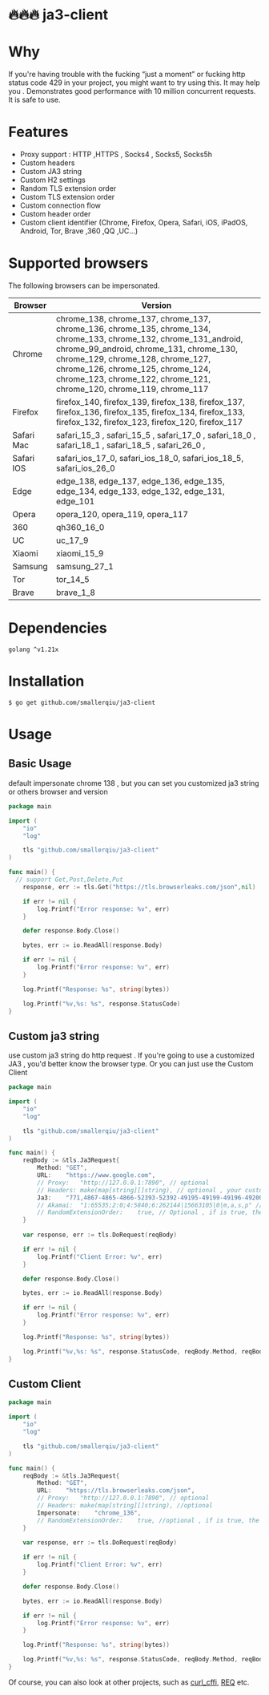# 🔥🔥🔥 ja3-client 


# Why
If you're having trouble with the fucking “just a moment” or fucking http status code 429 in your project, you might want to try using this. It may help you . 
Demonstrates good performance with 10 million concurrent requests. It is safe to use.  

# Features
 - Proxy support : HTTP ,HTTPS , Socks4 , Socks5, Socks5h
 - Custom headers
 - Custom JA3 string
 - Custom H2 settings
 - Random TLS extension order
 - Custom TLS extension order
 - Custom connection flow
 - Custom header order
 - Custom client identifier (Chrome, Firefox, Opera, Safari, iOS, iPadOS, Android, Tor, Brave ,360 ,QQ ,UC...)

# Supported browsers

The following browsers can be impersonated.

| Browser    | Version                                                                                                                                                                                                                                                                                                       |
| ---------- | ------------------------------------------------------------------------------------------------------------------------------------------------------------------------------------------------------------------------------------------------------------------------------------------------------------- |
| Chrome     | chrome_138, chrome_137, chrome_137, chrome_136, chrome_135, chrome_134, chrome_133, chrome_132, chrome_131_android, chrome_99_android, chrome_131, chrome_130, chrome_129, chrome_128, chrome_127, chrome_126, chrome_125, chrome_124, chrome_123, chrome_122, chrome_121, chrome_120, chrome_119, chrome_117 |
| Firefox    | firefox_140, firefox_139, firefox_138, firefox_137, firefox_136, firefox_135, firefox_134, firefox_133, firefox_132, firefox_123, firefox_120, firefox_117                                                                                                                                                    |
| Safari Mac | safari_15_3 , safari_15_5 , safari_17_0 , safari_18_0 , safari_18_1 , safari_18_5 , safari_26_0 ,                                                                                                                                                                                                             |
| Safari IOS | safari_ios_17_0, safari_ios_18_0, safari_ios_18_5, safari_ios_26_0                                                                                                                                                                                                                                            |
| Edge       | edge_138, edge_137, edge_136, edge_135, edge_134, edge_133, edge_132, edge_131, edge_101                                                                                                                                                                                                                      |
| Opera      | opera_120, opera_119, opera_117                                                                                                                                                                                                                                                                               |
| 360        | qh360_16_0                                                                                                                                                                                                                                                                                                    |
| UC         | uc_17_9                                                                                                                                                                                                                                                                                                       |
| Xiaomi     | xiaomi_15_9                                                                                                                                                                                                                                                                                                   |
| Samsung    | samsung_27_1                                                                                                                                                                                                                                                                                                  |
| Tor        | tor_14_5                                                                                                                                                                                                                                                                                                      |
| Brave      | brave_1_8                                                                                                                                                                                                                                                                                                     |


# Dependencies
```
golang ^v1.21x
```

# Installation
```
$ go get github.com/smallerqiu/ja3-client
```

# Usage

## Basic Usage
default impersonate chrome 138 , but you can set you customized ja3 string or others browser and version

```go
package main

import (
	"io"
	"log"

	tls "github.com/smallerqiu/ja3-client"
)

func main() {
  // support Get,Post,Delete,Put
	response, err := tls.Get("https://tls.browserleaks.com/json",nil)

	if err != nil {
		log.Printf("Error response: %v", err)
	}

	defer response.Body.Close()

	bytes, err := io.ReadAll(response.Body)

	if err != nil {
		log.Printf("Error response: %v", err)
	}

	log.Printf("Response: %s", string(bytes))

	log.Printf("%v,%s: %s", response.StatusCode)
}
```

## Custom ja3 string
use custom ja3 string do http request .
If you're going to use a customized JA3 , you'd better know the browser type.  Or you can just use the Custom Client
```go
package main

import (
	"io"
	"log"

	tls "github.com/smallerqiu/ja3-client"
)

func main() {
	reqBody := &tls.Ja3Request{
		Method:	"GET",
		URL:	"https://www.google.com",
		// Proxy:	"http://127.0.0.1:7890", // optional
		// Headers:	make(map[string][]string), // optional , your custom headers
		Ja3:	"771,4867-4865-4866-52393-52392-49195-49199-49196-49200-49171-49172-156-157-47-53,0-23-65281-10-11-35-16-5-13-18-51-45-43-27-17513-21,29-23-24,0",
		// Akamai:	"1:65535;2:0;4:5840;6:262144|15663105|0|m,a,s,p" // Optional, if you want to use akamai to keep http2 fingerprint more accurate.
		// RandomExtensionOrder:	true, // Optional , if is true, the extension order will be randomized
	}
	
	var response, err := tls.DoRequest(reqBody)

	if err != nil {
		log.Printf("Client Error: %v", err)
	}

	defer response.Body.Close()

	bytes, err := io.ReadAll(response.Body)

	if err != nil {
		log.Printf("Error response: %v", err)
	}

	log.Printf("Response: %s", string(bytes))

	log.Printf("%v,%s: %s", response.StatusCode, reqBody.Method, reqBody.URL)
}
```

## Custom Client

```go
package main

import (
	"io"
	"log"

	tls "github.com/smallerqiu/ja3-client"
)

func main() {
	reqBody := &tls.Ja3Request{
		Method:	"GET",
		URL:	"https://tls.browserleaks.com/json",
		// Proxy:	"http://127.0.0.1:7890", // optional
		// Headers:	make(map[string][]string), //optional
		Impersonate:	"chrome_136",
		// RandomExtensionOrder:	true, //optional , if is true, the order of extensions will be randomized
	}
	
	var response, err := tls.DoRequest(reqBody)

	if err != nil {
		log.Printf("Client Error: %v", err)
	}

	defer response.Body.Close()

	bytes, err := io.ReadAll(response.Body)

	if err != nil {
		log.Printf("Error response: %v", err)
	}

	log.Printf("Response: %s", string(bytes))

	log.Printf("%v,%s: %s", response.StatusCode, reqBody.Method, reqBody.URL)
}

```
 Of course, you can also look at other projects, such as [curl_cffi](https://github.com/lexiforest/curl_cffi), [REQ](https://github.com/imroc/req) etc.
